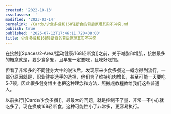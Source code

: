 ```yaml
---
created: '2022-10-13'
cssclasses: ''
modified: '2023-03-14'
permalink: /Cards/少食多餐和168轻断食的背后原理其实不冲突.md
publish: true
published: '2025-07-12T17:46:11.720+08:00'
title: 少食多餐和168轻断食的背后原理其实不冲突
---
```

在接触[[Spaces/2-Area/运动健康/168轻断食]]之前，关于减脂和增肌，接触最多的概念就是，要少食多餐，且早餐一定要吃，且吃好吃饱。

但看了非常多的不同健身大牛的说法后。发现原来少食多餐这一概念得到流行，一部分原因就是，职业健美选手的选择，他们为了维持肌肉增长，甚至可能一天要吃5-7顿，因此很多健身博主也把这种理念和方法，照搬成教程教给我们这些普通人。

以前执行[[Cards/少食多餐]]，最最大的问题，就是控制不了量，非常一不小心就吃多了。现在换成168轻断食，这种可能性小了非常多，更容易执行。